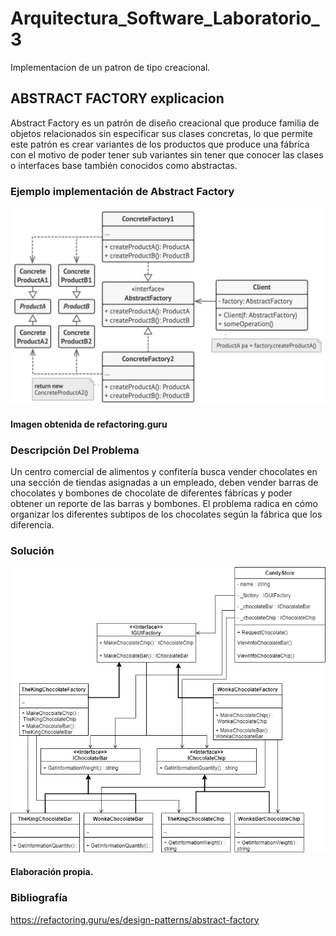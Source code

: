 # Arquitectura_Software_Laboratorio_3
 Implementacion de un patron de tipo creacional.
## ABSTRACT FACTORY explicacion

 Abstract Factory es un patrón de diseño creacional que produce familia de objetos relacionados sin especificar sus clases concretas, lo que permite este patrón es crear variantes de los productos que produce una fábrica con el motivo de poder tener sub variantes sin tener que conocer las clases o interfaces base también conocidos como abstractas.
 
### Ejemplo implementación  de Abstract Factory

![grafic_1](https://github.com/AlvaroCori/Arquitectura_Software_Laboratorio_3/blob/main/img/abstract_factory.png)

#### Imagen obtenida de refactoring.guru

### Descripción Del Problema
Un centro comercial de alimentos y confitería busca vender chocolates en una sección de tiendas asignadas a un empleado, deben vender barras de chocolates y bombones de chocolate de diferentes fábricas y poder obtener un reporte de las barras y bombones. El problema radica en cómo organizar los diferentes subtipos de los chocolates según la fábrica que los diferencia.

### Solución

![grafic_2](https://github.com/AlvaroCori/Arquitectura_Software_Laboratorio_3/blob/main/img/chocolate_factory_example.png)

#### Elaboración propia.

### Bibliografía

https://refactoring.guru/es/design-patterns/abstract-factory




 
